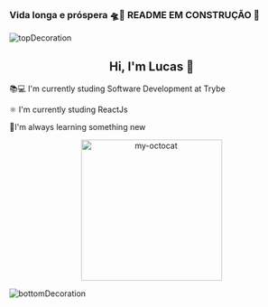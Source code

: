 
 ### Vida longa e próspera 🛸🖖 README EM CONSTRUÇÃO 🔨

![topDecoration](https://github.com/LucasSilvaMarts/LucasSilvaMarts/blob/main/wave.svg)

<h2 align="center">Hi, I'm Lucas 🖖</h2>

<div align="left" margin="30px">
 <p>📚💻 I'm currently studing Software Development at Trybe</p>
 <p>⚛ I'm currently studing ReactJs</p>
 <p>📝I'm always learning something new</p>
</div>

<div align="center">
  <img src="https://github.com/LucasSilvaMarts/LucasSilvaMarts/blob/main/my-octocat.png" alt="my-octocat"  height="250px">
</div>




![bottomDecoration](https://github.com/LucasSilvaMarts/LucasSilvaMarts/blob/main/wave%20bottom.svg)

